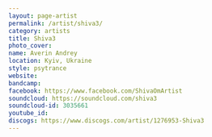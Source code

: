 ```yaml
---
layout: page-artist
permalink: /artist/shiva3/
category: artists
title: Shiva3
photo_cover: 
name: Averin Andrey
location: Kyiv, Ukraine
style: psytrance
website: 
bandcamp: 
facebook: https://www.facebook.com/ShivaOmArtist
soundcloud: https://soundcloud.com/shiva3
soundcloud-id: 3035661
youtube_id: 
discogs: https://www.discogs.com/artist/1276953-Shiva3
---
```

